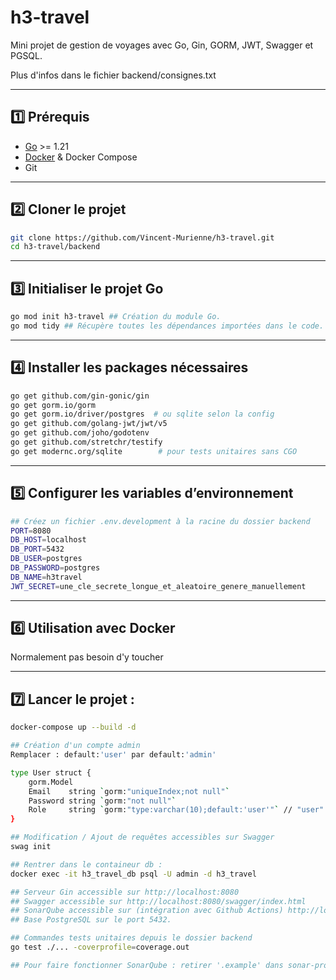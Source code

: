 # h3-travel

Mini projet de gestion de voyages avec Go, Gin, GORM, JWT, Swagger et PGSQL.

Plus d'infos dans le fichier backend/consignes.txt

---

## 1️⃣ Prérequis

- [Go](https://golang.org/dl/) >= 1.21  
- [Docker](https://www.docker.com/get-started/) & Docker Compose  
- Git  

---

## 2️⃣ Cloner le projet

```bash
git clone https://github.com/Vincent-Murienne/h3-travel.git
cd h3-travel/backend
```

---

## 3️⃣ Initialiser le projet Go
```bash
go mod init h3-travel ## Création du module Go.
go mod tidy ## Récupère toutes les dépendances importées dans le code.
```

---

## 4️⃣ Installer les packages nécessaires
```bash
go get github.com/gin-gonic/gin
go get gorm.io/gorm
go get gorm.io/driver/postgres  # ou sqlite selon la config
go get github.com/golang-jwt/jwt/v5
go get github.com/joho/godotenv
go get github.com/stretchr/testify
go get modernc.org/sqlite        # pour tests unitaires sans CGO
```

---

## 5️⃣ Configurer les variables d’environnement
```bash
## Créez un fichier .env.development à la racine du dossier backend
PORT=8080
DB_HOST=localhost
DB_PORT=5432
DB_USER=postgres
DB_PASSWORD=postgres
DB_NAME=h3travel
JWT_SECRET=une_cle_secrete_longue_et_aleatoire_genere_manuellement
```

---

## 6️⃣ Utilisation avec Docker

Normalement pas besoin d'y toucher

---

## 7️⃣ Lancer le projet :
```bash
docker-compose up --build -d

## Création d'un compte admin
Remplacer : default:'user' par default:'admin'

type User struct {
	gorm.Model
	Email    string `gorm:"uniqueIndex;not null"`
	Password string `gorm:"not null"`
	Role     string `gorm:"type:varchar(10);default:'user'"` // "user" ou "admin"
}

## Modification / Ajout de requêtes accessibles sur Swagger
swag init

## Rentrer dans le containeur db :
docker exec -it h3_travel_db psql -U admin -d h3_travel

## Serveur Gin accessible sur http://localhost:8080
## Swagger accessible sur http://localhost:8080/swagger/index.html
## SonarQube accessible sur (intégration avec Github Actions) http://localhost:9000
## Base PostgreSQL sur le port 5432.

## Commandes tests unitaires depuis le dossier backend 
go test ./... -coverprofile=coverage.out

## Pour faire fonctionner SonarQube : retirer '.example' dans sonar-project.properties 
```
